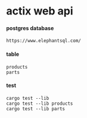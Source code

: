 # actix web api

#### **postgres database**
    https://www.elephantsql.com/

#### **table**
    products
    parts

#### **test**
    cargo test --lib
    cargo test --lib products
    cargo test --lib parts
